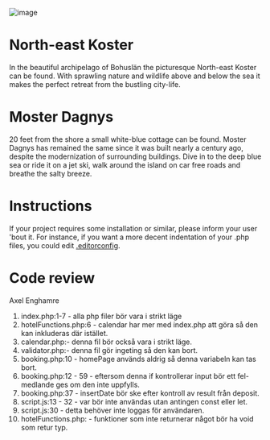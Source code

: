 ![image](https://64.media.tumblr.com/5313f4c87542698f6e146cc1c333210a/tumblr_mlo88g8ymk1s5bh5uo1_500.gifv)

# North-east Koster

In the beautiful archipelago of Bohuslän the picturesque North-east Koster can be found. With sprawling nature and wildlife above and below the sea it makes the perfect retreat from the bustling city-life. 

# Moster Dagnys

20 feet from the shore a small white-blue cottage can be found. Moster Dagnys has remained the same since it was built nearly a century ago, despite the modernization of surrounding buildings. Dive in to the deep blue sea or ride it on a jet ski, walk around the island on car free roads and breathe the salty breeze. 

# Instructions

If your project requires some installation or similar, please inform your user 'bout it. For instance, if you want a more decent indentation of your .php files, you could edit [.editorconfig]('/.editorconfig').

# Code review
Axel Enghamre

1. index.php:1-7 - alla php filer bör vara i strikt läge
2. hotelFunctions.php:6 - calendar har mer med index.php att göra så den kan inkluderas där istället.
3. calendar.php:- denna fil bör också vara i strikt läge.
4. validator.php:- denna fil gör ingeting så den kan bort.
5. booking.php:10 - homePage används aldrig så denna variabeln kan tas bort.
6. booking.php:12 - 59 - eftersom denna if kontrollerar input bör ett fel-medlande ges om den inte uppfylls.
7. booking.php:37 - insertDate bör ske efter kontroll av result från deposit.
8. script.js:13 - 32 - var bör inte användas utan antingen const eller let.
9. script.js:30 - detta behöver inte loggas för användaren.
10. hotelFunctions.php: - funktioner som inte returnerar något bör ha void som retur typ.

